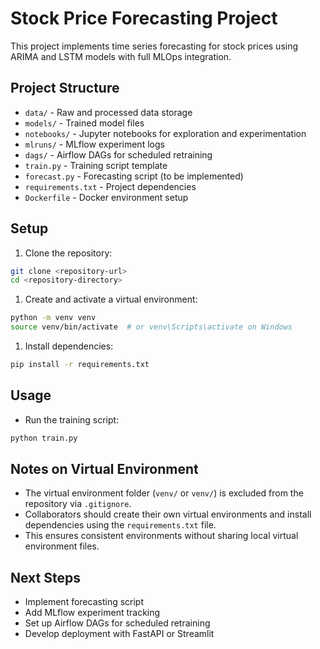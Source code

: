 # Stock Price Forecasting Project

This project implements time series forecasting for stock prices using ARIMA and LSTM models with full MLOps integration.

## Project Structure

- `data/` - Raw and processed data storage
- `models/` - Trained model files
- `notebooks/` - Jupyter notebooks for exploration and experimentation
- `mlruns/` - MLflow experiment logs
- `dags/` - Airflow DAGs for scheduled retraining
- `train.py` - Training script template
- `forecast.py` - Forecasting script (to be implemented)
- `requirements.txt` - Project dependencies
- `Dockerfile` - Docker environment setup

## Setup

1. Clone the repository:

```bash
git clone <repository-url>
cd <repository-directory>
```

1. Create and activate a virtual environment:

```bash
python -m venv venv
source venv/bin/activate  # or venv\Scripts\activate on Windows
```

1. Install dependencies:

```bash
pip install -r requirements.txt
```

## Usage

- Run the training script:

```bash
python train.py
```

## Notes on Virtual Environment

- The virtual environment folder (`venv/` or `venv/`) is excluded from the repository via `.gitignore`.
- Collaborators should create their own virtual environments and install dependencies using the `requirements.txt` file.
- This ensures consistent environments without sharing local virtual environment files.

## Next Steps

- Implement forecasting script
- Add MLflow experiment tracking
- Set up Airflow DAGs for scheduled retraining
- Develop deployment with FastAPI or Streamlit
